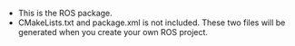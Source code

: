 - This is the ROS package.
- CMakeLists.txt and package.xml is not included. These two files will be generated when you create your own ROS project.
